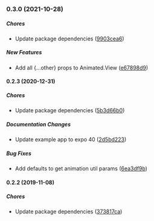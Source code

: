 ### 0.3.0 (2021-10-28)

##### Chores

*  Update package dependencies ([9903cea6](https://github.com/joeyschroeder/react-native-simple-animations/commit/9903cea697bc5affd2bcd787bd960ad1c520b549))

##### New Features

*  Add all {...other} props to Animated.View ([e67898d9](https://github.com/joeyschroeder/react-native-simple-animations/commit/e67898d92155d8a63edc9e588634e200fac95d59))

#### 0.2.3 (2020-12-31)

##### Chores

*  Update package dependencies ([5b3d66b0](https://github.com/joeyschroeder/react-native-simple-animations/commit/5b3d66b076cd16dfc046543496aad61330866e99))

##### Documentation Changes

*  Update example app to expo 40 ([2d5bd223](https://github.com/joeyschroeder/react-native-simple-animations/commit/2d5bd2233f7fa5bf3a69cbbd4b8d0d70117e8604))

##### Bug Fixes

*  Add defaults to get animation util params ([6ea3df9b](https://github.com/joeyschroeder/react-native-simple-animations/commit/6ea3df9b518c938f67853e30a27f5e52fbe208b4))

#### 0.2.2 (2019-11-08)

##### Chores

*  Update package dependencies ([373817ca](https://github.com/joeyschroeder/react-native-simple-animations/commit/373817cad95cce2682301ba8f3aedcf531a62a70))


